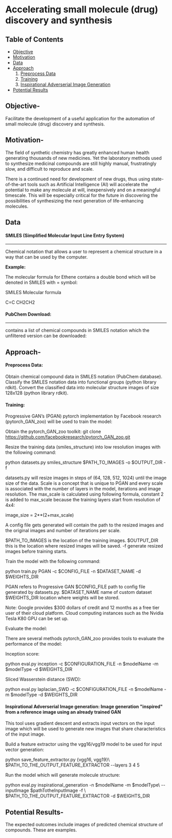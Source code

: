 # Accelerating small molecule (drug) discovery and synthesis

Table of Contents
-----------------
- [Objective](#objective)
- [Motivation](#motivation)
- [Data](#data)
- [Approach](#approach)
  1. [Preprocess Data](#preprocessdata) 
  2. [Training](#training) 
  3. [Inspirational Adverserial Image Generation](#inspirationalgeneration) 
- [Potential Results](#results)


## <a name="objective"></a> Objective-
Facilitate the development of a useful application for the automation of small molecule (drug) discovery and synthesis.

## <a name="motivation"></a> Motivation-

The field of synthetic chemistry has greatly enhanced human health generating thousands of new medicines. Yet the laboratory methods used to synthesize medicinal compounds are still highly manual, frustratingly slow, and difficult to reproduce and scale. 

There is a continued need for development of new drugs,  thus using state-of-the-art tools such as Artificial Intelligence (AI) will accelerate the potential to make any molecule at will, inexpensively and on a meaningful timescale. This will be especially critical for the future in discovering the possibilities of synthesizing  the next generation of life-enhancing  molecules.

## <a name="data"></a> Data

#### SMILES (Simplified Molecular Input Line Entry System) 
---
Chemical notation that allows a user to represent a chemical structure in a way that can be used by the computer.

**Example:**

The molecular formula for Ethene contains a double bond which will be denoted in SMILES with = symbol:

SMILES	Molecular formula	

C=C	CH2CH2	


#### PubChem Download:  
---
contains a list of chemical compounds in SMILES notation which the unfiltered version can be downloaded: 


## <a name="approach"></a> Approach-

#### Preprocess Data:

Obtain chemical compound data in SMILES notation (PubChem database). 
Classify the SMILES notation data into functional groups (python library rdkit).
Convert the classified data into molecular structure images of size 128x128 (python library rdkit).

#### Training:

Progressive GAN’s (PGAN) pytorch implementation by Facebook research (pytorch_GAN_zoo) will be used to train the model:

Obtain the pytorch_GAN_zoo toolkit:
git clone https://github.com/facebookresearch/pytorch_GAN_zoo.git

Resize the training data (smiles_structure) into low resolution images with the following command:

python datasets.py smiles_structure $PATH_TO_IMAGES -o $OUTPUT_DIR -f

datasets.py will resize images in steps of (64, 128, 512, 1024) until the image size of the data. Scale is a concept that is unique to PGAN and every scale is associated with the number of layers in the model, iterations and image resolution. The max_scale is calculated using following formula, constant 2 is added to max_scale because the training layers start from resolution of 4x4:

image_size = 2**(2+max_scale)

A config file gets generated will contain the path to the resized images and the original images and number of iterations per scale. 

$PATH_TO_IMAGES is the location of the training images. 
$OUTPUT_DIR  this is the location where resized images will be saved. 
-f  generate resized images before training starts. 

Train the model with the following command:

python train.py PGAN -c $CONFIG_FILE -n $DATASET_NAME -d $WEIGHTS_DIR

PGAN refers to Progressive GAN 
$CONFIG_FILE  path to config file generated by datasets.py. 
$DATASET_NAME   name of custom dataset
$WEIGHTS_DIR  location where weights will be stored. 

Note: Google provides $300 dollars of credit and 12 months as a free tier user of their cloud platform. Cloud computing instances such as the Nvidia Tesla K80 GPU can be set up.

Evaluate the model:

There are several methods pytorch_GAN_zoo provides tools to evaluate the performance of the model:

Inception score: 

python eval.py inception -c $CONFIGURATION_FILE -n $modelName -m $modelType -d $WEIGHTS_DIR

Sliced Wasserstein distance (SWD):

python eval.py laplacian_SWD -c $CONFIGURATION_FILE -n $modelName -m $modelType -d $WEIGHTS_DIR

#### Inspirational Adverserial Image generation:  Image generation "inspired" from a reference image using an already trained GAN

This tool uses gradient descent and extracts input vectors on the input image which will be used to generate new images that share characteristics of the input image. 

Build a feature extractor using the vgg16/vgg19 model to be used for input vector generation:

python save_feature_extractor.py {vgg16, vgg19}\   $PATH_TO_THE_OUTPUT_FEATURE_EXTRACTOR --layers 3 4 5

Run the model which will generate molecule structure:

python eval.py inspirational_generation -n $modelName -m $modelType\ --inputImage $pathTotheInputImage -f \ $PATH_TO_THE_OUTPUT_FEATURE_EXTRACTOR -d $WEIGHTS_DIR

## <a name="results"></a> Potential Results-

The expected outcomes include images of predicted chemical structure of compounds. These are examples.

